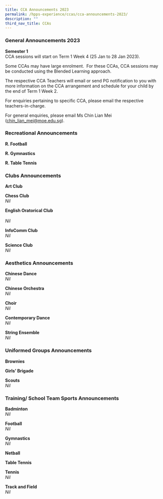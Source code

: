 ```yaml
---
title: CCA Announcements 2023
permalink: /hpps-experience/ccas/cca-announcements-2023/
description: ""
third_nav_title: CCAs
---
```

### General Announcements 2023

**Semester 1**  <br>
CCA sessions will start on Term 1 Week 4 (25 Jan to 28 Jan 2023).

Some CCAs may have large enrolment.  For these CCAs, CCA sessions may be conducted using the Blended Learning approach.

The respective CCA Teachers will email or send PG notification to you with more information on the CCA arrangement and schedule for your child by the end of Term 1 Week 2.  
  
For enquiries pertaining to specific CCA, please email the respective teachers-in-charge.  
  
For general enquiries, please email Ms Chin Lian Mei ([chin_lian_mei@moe.edu.sg](mailto:chin_lian_mei@moe.edu.sg)).

### Recreational Announcements

**R. Football**

**R. Gymnastics**  

**R. Table Tennis**

### Clubs Announcements

**Art Club**

**Chess Club** <br>
_Nil_  

**English Oratorical Club** <br>  
_Nil_  

**InfoComm Club** <br>
_Nil_

**Science Club** <br>
_Nil_

### Aesthetics Announcements


**Chinese Dance** <br>
_Nil_

**Chinese Orchestra**  <br>
_Nil_  

**Choir** <br>
_Nil_  

**Contemporary Dance** <br>
_Nil_

**String Ensemble**  <br>
_Nil_

### Uniformed Groups Announcements

**Brownies**  
  

**Girls’ Brigade**  

**Scouts** <br>
_Nil_  

### Training/ School Team Sports Announcements


**Badminton** <br>
_Nil_  

**Football**<br>
_Nil_

**Gymnastics** <br>
_Nil_  

**Netball** 

**Table Tennis**

**Tennis**  <br>
_Nil_  

**Track and Field** <br>
_Nil_